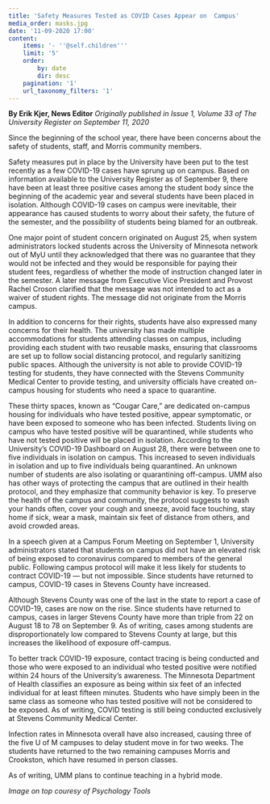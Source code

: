 ```yaml
---
title: 'Safety Measures Tested as COVID Cases Appear on  Campus'
media_order: masks.jpg
date: '11-09-2020 17:00'
content:
    items: '- ''@self.children'''
    limit: '5'
    order:
        by: date
        dir: desc
    pagination: '1'
    url_taxonomy_filters: '1'
---
```


**By Erik Kjer, News Editor** _Originally published in Issue 1, Volume 33 of The University Register on September 11, 2020_

Since the beginning of the school year, there have been concerns about the safety of students, staff, and Morris community members. 

Safety measures put in place by the University have been put to the test recently as a few COVID-19 cases have sprung up on campus. Based on information available to the University Register as of September 9, there have been at least three positive cases among the student body since the beginning of the academic year and several students have been placed in isolation. Although COVID-19 cases on campus were inevitable, their appearance has caused students to worry about their safety, the future of the semester, and the possibility of students being blamed for an outbreak.

One major point of student concern originated on August 25, when system administrators locked students across the University of Minnesota network out of MyU until they acknowledged that there was no guarantee that they would not be infected and they would be responsible for paying their student fees, regardless of whether the mode of instruction changed later in the semester. A later message from Executive Vice President and Provost Rachel Croson clarified that the message was not intended to act as a waiver of student rights. The message did not originate from the Morris campus.

In addition to concerns for their rights, students have also expressed many concerns for their health. The university has made multiple accommodations for students attending classes on campus, including providing each student with two reusable masks, ensuring that classrooms are set up to follow social distancing protocol, and regularly sanitizing public spaces. Although the university is not able to provide COVID-19 testing for students, they have connected with the Stevens Community Medical Center to provide testing, and university officials have created on-campus housing for students who need a space to quarantine.

These thirty spaces, known as “Cougar Care,” are dedicated on-campus housing for individuals who have tested positive, appear symptomatic, or have been exposed to someone who has been infected. Students living on campus who have tested positive will be quarantined, while students who have not tested positive will be placed in isolation. According to the University’s COVID-19 Dashboard on August 28, there were between one to five individuals in isolation on campus. This increased to seven individuals in isolation and up to five individuals being quarantined. An unknown number of students are also isolating or quarantining off-campus.
UMM also has other ways of protecting the campus that are outlined in their health protocol, and they emphasize that community behavior is key. To preserve the health of the campus and community, the protocol suggests to wash your hands often, cover your cough and sneeze, avoid face touching, stay home if sick, wear a mask, maintain six feet of distance from others, and avoid crowded areas. 

In a speech given at a Campus Forum Meeting on September 1, University administrators stated that students on campus did not have an elevated risk of being exposed to coronavirus compared to members of the general public. Following campus protocol will make it less likely for students to contract COVID-19 — but not impossible. Since students have returned to campus, COVID-19 cases in Stevens County have increased.

Although Stevens County was one of the last in the state to report a case of COVID-19, cases are now on the rise. Since students have returned to campus, cases in larger Stevens County have more than triple from 22 on August 18 to 78 on September 9. As of writing, cases among students are disproportionately low compared to Stevens County at large, but this increases the likelihood of exposure off-campus.

To better track COVID-19 exposure, contact tracing is being conducted and those who were exposed to an individual who tested positive were notified within 24 hours of the University’s awareness. The Minnesota Department of Health classifies an exposure as being within six feet of an infected individual for at least fifteen minutes. Students who have simply been in the same class as someone who has tested positive will not be considered to be exposed. As of writing, COVID testing is still being conducted exclusively at Stevens Community Medical Center.

Infection rates in Minnesota overall have also increased, causing three of the five U of M campuses to delay student move in for two weeks. The students have returned to the two remaining campuses Morris and Crookston, which have resumed in person classes. 

As of writing, UMM plans to continue teaching in a hybrid mode.

_Image on top couresy of Psychology Tools_